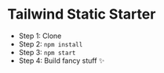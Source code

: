 # Tailwind Static Starter

- Step 1: Clone
- Step 2: `npm install`
- Step 3: `npm start`
- Step 4: Build fancy stuff ✨
